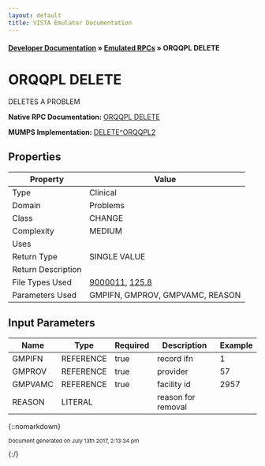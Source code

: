 ```yaml
---
layout: default
title: VISTA Emulator Documentation
---
```


#### [Developer Documentation](../index) &#187; [Emulated RPCs](TableOfContents) &#187; ORQQPL DELETE<br/>
# ORQQPL DELETE

DELETES A PROBLEM

**Native RPC Documentation:** [ORQQPL DELETE](../VISTARPC/ORQQPL_DELETE)

**MUMPS Implementation:** [DELETE^ORQQPL2](http://code.osehra.org/dox/Routine_ORQQPL2_source.html)

## Properties

Property | Value
--- | ---
Type | Clinical
Domain | Problems
Class | CHANGE
Complexity | MEDIUM
Uses | 
Return Type | SINGLE VALUE
Return Description | 
File Types Used | [9000011](../VDM/Problem-9000011), [125.8](../VDM/Problem_List_Audit-125_8)
Parameters Used | GMPIFN, GMPROV, GMPVAMC, REASON


## Input Parameters

Name | Type | Required | Description | Example
--- | --- | --- | --- | ---
GMPIFN | REFERENCE | true | record ifn | 1
GMPROV | REFERENCE | true | provider | 57
GMPVAMC | REFERENCE | true | facility id | 2957
REASON | LITERAL |  | reason for removal | 

{::nomarkdown} <br/><p style="font-size: 11px">Document generated on July 13th 2017, 2:13:34 pm</p>{:/}